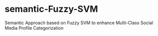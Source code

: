 # semantic-Fuzzy-SVM
Semantic Approach based on Fuzzy SVM to enhance Multi-Class Social Media Profile Categorization         
